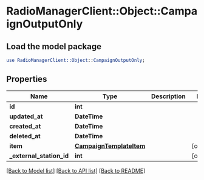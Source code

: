# RadioManagerClient::Object::CampaignOutputOnly

## Load the model package
```perl
use RadioManagerClient::Object::CampaignOutputOnly;
```

## Properties
Name | Type | Description | Notes
------------ | ------------- | ------------- | -------------
**id** | **int** |  | 
**updated_at** | **DateTime** |  | 
**created_at** | **DateTime** |  | 
**deleted_at** | **DateTime** |  | 
**item** | [**CampaignTemplateItem**](CampaignTemplateItem.md) |  | [optional] 
**_external_station_id** | **int** |  | [optional] 

[[Back to Model list]](../README.md#documentation-for-models) [[Back to API list]](../README.md#documentation-for-api-endpoints) [[Back to README]](../README.md)


